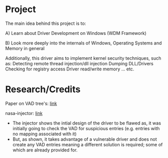 # Project
The main idea behind this project is to:

A) Learn about Driver Development on Windows (WDM Framework)

B) Look more deeply into the internals of Windows, Operating Systems and Memory in general

Additionally, this driver aims to implement kernel security techniques, such as:
Detecting remote thread injection/dll injection
Dumping DLL/Drivers
Checking for registry access
Driver read/write memory
...
etc.


 # Research/Credits
Paper on VAD tree's: [link](https://www.sciencedirect.com/science/article/pii/S1742287607000503)

nasa-injector: [link](https://git.back.engineering/IDontCode/nasa-injector)
- The injector shows the intial design of the driver to be flawed as, it was initially going to check the VAD for suspicious entries (e.g. entries with no mapping associated with it)
- But, as shown, it takes advantage of a vulnerable driver and does not create any VAD entries meaning a different solution is required; some of which are already provided for.

